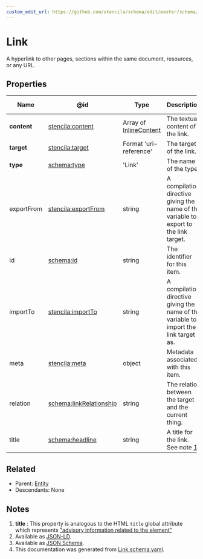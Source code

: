 ```yaml
---
custom_edit_url: https://github.com/stencila/schema/edit/master/schema/Link.schema.yaml
---
```


# Link

A hyperlink to other pages, sections within the same document, resources, or any URL.

## Properties

| Name        | @id                                                               | Type                                                | Description                                                                            | Inherited from               |
| ----------- | ----------------------------------------------------------------- | --------------------------------------------------- | -------------------------------------------------------------------------------------- | ---------------------------- |
| **content** | [stencila:content](https://schema.stenci.la/content.jsonld)       | Array of [InlineContent](../Prose/InlineContent.md) | The textual content of the link.                                                       | [Link](../Prose/Link.md)     |
| **target**  | [stencila:target](https://schema.stenci.la/target.jsonld)         | Format 'uri-reference'                              | The target of the link.                                                                | [Link](../Prose/Link.md)     |
| **type**    | [schema:type](https://schema.org/type)                            | 'Link'                                              | The name of the type.                                                                  | [Entity](../Other/Entity.md) |
| exportFrom  | [stencila:exportFrom](https://schema.stenci.la/exportFrom.jsonld) | string                                              | A compilation directive giving the name of the variable to export to the link target.  | [Link](../Prose/Link.md)     |
| id          | [schema:id](https://schema.org/id)                                | string                                              | The identifier for this item.                                                          | [Entity](../Other/Entity.md) |
| importTo    | [stencila:importTo](https://schema.stenci.la/importTo.jsonld)     | string                                              | A compilation directive giving the name of the variable to import the link target as.  | [Link](../Prose/Link.md)     |
| meta        | [stencila:meta](https://schema.stenci.la/meta.jsonld)             | object                                              | Metadata associated with this item.                                                    | [Entity](../Other/Entity.md) |
| relation    | [schema:linkRelationship](https://schema.org/linkRelationship)    | string                                              | The relation between the target and the current thing.                                 | [Link](../Prose/Link.md)     |
| title       | [schema:headline](https://schema.org/headline)                    | string                                              | A title for the link. See note [1](#notes).                                            | [Link](../Prose/Link.md)     |

## Related

-   Parent: [Entity](../Other/Entity.md)
-   Descendants: None

## Notes

1.  **title** : This property is analogous to the HTML `title` global attribute which represents ["advisory information related to the element"](https://developer.mozilla.org/en-US/docs/Web/HTML/Global_attributes/title)
2.  Available as [JSON-LD](https://schema.stenci.la/Link.jsonld).
3.  Available as [JSON Schema](https://schema.stenci.la/v1/Link.schema.json).
4.  This documentation was generated from [Link.schema.yaml](https://github.com/stencila/schema/blob/master/schema/Link.schema.yaml).
